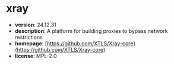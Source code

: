# xray

- **version**: 24.12.31
- **description**: A platform for building proxies to bypass network restrictions
- **homepage**: [https://github.com/XTLS/Xray-core](https://github.com/XTLS/Xray-core)
- **license**: MPL-2.0

